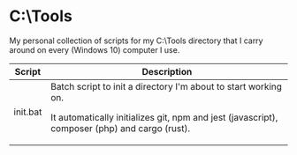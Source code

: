 # C:\Tools
My personal collection of scripts for my C:\Tools directory that I carry around on every (Windows 10) computer I use.

| Script   | Description |
|---       |---          |
| init.bat | Batch script to init a directory I'm about to start working on.<p>It automatically initializes git, npm and jest (javascript), composer (php) and cargo (rust).|
